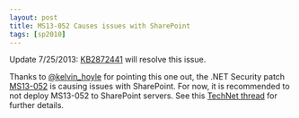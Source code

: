```yaml
---
layout: post
title: MS13-052 Causes issues with SharePoint
tags: [sp2010]
---
```


Update 7/25/2013: [KB2872441](http://support.microsoft.com/kb/2872441) will resolve this issue.

Thanks to [@kelvin_hoyle](https://twitter.com/kelvin_hoyle) for pointing this one out, the .NET Security patch [MS13-052](http://support.microsoft.com/kb/2844286) is causing issues with SharePoint.  For now, it is recommended to not deploy MS13-052 to SharePoint servers.  See this [TechNet thread](http://social.technet.microsoft.com/Forums/sharepoint/en-US/cc9a557b-93cd-40d5-965c-e0a2f107624d/unable-to-display-this-web-part-error-message-after-patch-kb2844286) for further details.